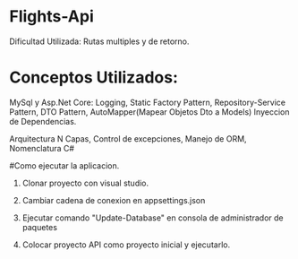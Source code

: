 # Flights-Api
Dificultad Utilizada: Rutas multiples y de retorno.
# Conceptos Utilizados: 
MySql y Asp.Net Core:
Logging,
Static Factory Pattern,
Repository-Service Pattern,
DTO Pattern,
AutoMapper(Mapear Objetos Dto a Models)
Inyeccion de Dependencias.

Arquitectura N Capas,
Control de excepciones,
Manejo de ORM,
Nomenclatura C#

#Como ejecutar la aplicacion.

1. Clonar proyecto con visual studio.

2. Cambiar cadena de conexion en appsettings.json

3. Ejecutar comando "Update-Database" en consola de administrador de paquetes

4. Colocar proyecto API como proyecto inicial y ejecutarlo.
